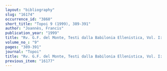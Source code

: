 ```yaml
---
layout: "bibliography"
slug: "16174"
occurrence_id: "3860"
short_title: "Topoi 9 (1999), 389-391"
author: "Joannès, Francis"
publication_year: "1999"
title: "Rv. G.F. del Monte, Testi dalla Babilonia Ellenistica, Vol. I: Testi Cronografici (Studi Hellenistici IX, 1997)"
volume_no_: "9"
pages: "389-391"
journal: "Topoi"
title: "Rv. G.F. del Monte, Testi dalla Babilonia Ellenistica, Vol. I: Testi Cronografici (Studi Hellenistici IX, 1997)"
previous_item: "16177"
---
```

